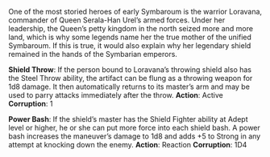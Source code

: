 One of the most storied heroes of early Symbaroum is the warrior Loravana, commander of Queen Serala-Han Urel’s armed forces. Under her leadership, the Queen’s petty kingdom in the north seized more and more land, which is why some legends name her the true mother of the unified Symbaroum. If this is true, it would also explain why her legendary shield remained in the hands of the Symbarian emperors.

**Shield Throw**: If the person bound to Loravana’s throwing shield also has the Steel Throw ability, the artifact can be flung as a throwing weapon for 1d8 damage. It then automatically returns to its master’s arm and may be used to parry attacks immediately after the throw. 
**Action**: Active 
**Corruption**: 1

**Power Bash**: If the shield’s master has the Shield Fighter ability at Adept level or higher, he or she can put more force into each shield bash. A power bash increases the maneuver’s damage to 1d8 and adds +5 to Strong in any attempt at knocking down the enemy. 
**Action**: Reaction 
**Corruption**: 1D4